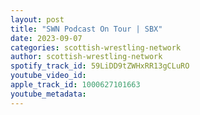 ```yaml
---
layout: post
title: "SWN Podcast On Tour | SBX"
date: 2023-09-07
categories: scottish-wrestling-network
author: scottish-wrestling-network
spotify_track_id: 59LiDD9tZWHxRR13gCLuRO
youtube_video_id: 
apple_track_id: 1000627101663
youtube_metadata: 
---
```

